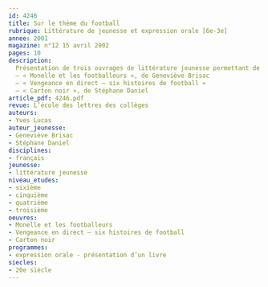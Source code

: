 ```yaml
---
id: 4246
title: Sur le thème du football
rubrique: Littérature de jeunesse et expression orale [6e-3e]
annee: 2001
magazine: n°12 15 avril 2002
pages: 10
description: 
  Présentation de trois ouvrages de littérature jeunesse permettant de travailler l’expression orale – 
  – « Monelle et les footballeurs », de Geneviève Brisac
  – « Vengeance en direct – six histoires de football »
  – « Carton noir », de Stéphane Daniel
article_pdf: 4246.pdf
revue: L’école des lettres des collèges
auteurs:
- Yves Lucas
auteur_jeunesse:
- Geneviève Brisac
- Stéphane Daniel
disciplines:
- français
jeunesse:
- littérature jeunesse
niveau_etudes:
- sixième
- cinquième
- quatrième
- troisième
oeuvres:
- Monelle et les footballeurs
- Vengeance en direct – six histoires de football
- Carton noir
programmes:
- expression orale - présentation d’un livre
siecles:
- 20e siècle
---
```

